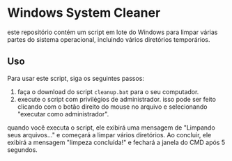 # Windows System Cleaner

este repositório contém um script em lote do Windows para limpar várias partes do sistema operacional, incluindo vários diretórios temporários.

## Uso

Para usar este script, siga os seguintes passos:

1. faça o download do script `cleanup.bat` para o seu computador.
2. execute o script com privilégios de administrador. isso pode ser feito clicando com o botão direito do mouse no arquivo e selecionando "executar como administrador".

quando você executa o script, ele exibirá uma mensagem de "Limpando seus arquivos..." e começará a limpar vários diretórios. Ao concluir, ele exibirá a mensagem "limpeza concluída!" e fechará a janela do CMD após 5 segundos.
